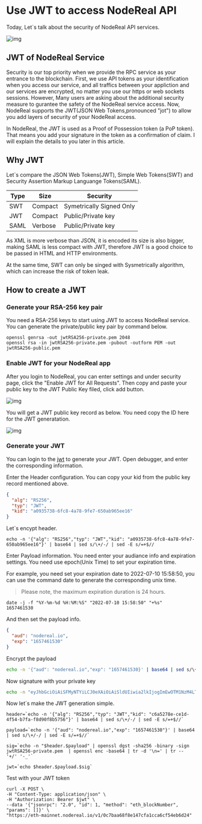 # Use JWT to access NodeReal API 

Today, Let`s talk about the security of NodeReal API services.

![img](https://images.unsplash.com/photo-1633265486064-086b219458ec?ixlib=rb-1.2.1&ixid=MnwxMjA3fDB8MHxzZWFyY2h8MTl8fHNlY3VyaXR5fGVufDB8fDB8fA%3D%3D&w=1000&q=80)

## JWT of NodeReal Service

Security is our top priority when we provide the RPC service as your entrance to the blockchain. First, we use API tokens as your identification when you access our service, and all traffics between your appliction and our services are encrypted, no matter you use our https or web sockets sessions. However, Many users are asking about the additional security measure to gurantee the safety of the NodeReal service access. Now, NodeReal supports the JWT(JSON Web Tokens,pronounced "jot") to allow you add layers of security of your NodeReal access.

In NodeReal, the JWT is used as a Proof of Possession token (a PoP token). That means you add your signature in the token as a confirmation of claim. I will explain the details to you later in this article. 

## Why JWT

Let`s compare the JSON Web Tokens(JWT), Simple Web Tokens(SWT) and Security Assertion Markup Languange Tokens(SAML).

| Type | Size    | Security                 |
| ---- | ------- | ------------------------ |
| SWT  | Compact | Symetrically Signed Only |
| JWT  | Compact | Public/Private key       |
| SAML | Verbose | Public/Private key       |

As XML is more verbose than JSON, it is encoded its size is also bigger, making SAML is less compact with JWT, therefore JWT is a good choice to be passed in HTML and HTTP environments.

At the same time, SWT can only be singed with Sysmetrically algorithm, which can increase the risk of token leak. 

## How to create a JWT

### Generate your RSA-256 key pair

You need a RSA-256 keys to start using JWT to access NodeReal service. You can generate the private/public key pair by command below.

```shell
openssl genrsa -out jwtRSA256-private.pem 2048
openssl rsa -in jwtRSA256-private.pem -pubout -outform PEM -out jwtRSA256-public.pem
```

### Enable JWT for your NodeReal app

After you login to NodeReal, you can enter settings and under security page, click the "Enable JWT for All Requests". Then copy and paste your public key to the JWT Public Key filed, click add button.

![img](https://3273513804-files.gitbook.io/~/files/v0/b/gitbook-x-prod.appspot.com/o/spaces%2FoXY90dh2y66ykYGiiavc%2Fuploads%2FghWTGTfZrXuVqLlkI6Lg%2FScreen%20Shot%202022-07-04%20at%2011.06.14.png?alt=media&token=d1f797da-1259-4ba2-acbc-6cb567a7a58e)

You will get a JWT public key record as below. You need copy the ID here for the JWT generatation.

![img](https://3273513804-files.gitbook.io/~/files/v0/b/gitbook-x-prod.appspot.com/o/spaces%2FoXY90dh2y66ykYGiiavc%2Fuploads%2FkUgnhmXkmfIZxsFUWYIS%2FScreen%20Shot%202022-07-07%20at%2016.27.58.png?alt=media&token=00966bd4-d754-40f5-a0e9-4150915c3ef6)



### Generate your JWT 

You can login to the [jwt](https://jwt.io) to generate your JWT. Open debugger, and enter the corresponding information. 

Enter the Header configuration. You can copy your kid from the public key record mentioned above.

```json
{
  "alg": "RS256",
  "typ": "JWT",
  "kid": "a0935738-6fc8-4a78-9fe7-650ab965ee16"
}
```

Let`s encypt header.

```shell
echo -n '{"alg": "RS256","typ": "JWT","kid": "a0935738-6fc8-4a78-9fe7-650ab965ee16"}' | base64 | sed s/\+/-/ | sed -E s/=+$//
```

Enter Payload information. You need enter your audiance info and expiration settings. You need use epoch(Unix Time) to set your expiration time. 

For example, you need set your expiration date to 2022-07-10 15:58:50, you can use the command date to generate the corresponding unix time. 

> Please note, the maximum expiration duration is 24 hours. 

```shell
date -j -f "%Y-%m-%d %H:%M:%S" "2022-07-10 15:58:50" "+%s"
1657461530
```

And then set the payload info.

```json
{
  "aud": "nodereal.io",
  "exp": "1657461530"
}
```

Encrypt the payload

```bash
echo -n '{"aud": "nodereal.io","exp": "1657461530}' | base64 | sed s/\+/-/ | sed -E s/=+$//
```

Now signature with your private key

```bash
echo -n "eyJhbGciOiAiSFMyNTYiLCJ0eXAiOiAiSldUIiwia2lkIjogImEwOTM1NzM4LTZmYzgtNGE3OC05ZmU3LTY1MGFiOTY1ZWUxNiJ9.eyJhdWQiOiAibm9kZXJlYWwuaW8iLCJleHAiOiAiMTY1NzQ2MTUzMH0" | openssl dgst -sha256 -binary -sign jwtRSA256-private.pem  | openssl enc -base64 | tr -d '\n=' | tr -- '+/' '-_'

```

Now let`s make the JWT generation simple. 

```shell
header=`echo -n '{"alg": "RS256","typ": "JWT","kid": "c6a5278e-ce1d-4f54-b7fa-f8d90f8b5756"}' | base64 | sed s/\+/-/ | sed -E s/=+$//`

payload=`echo -n '{"aud": "nodereal.io","exp": "1657461530"}' | base64 | sed s/\+/-/ | sed -E s/=+$//`

sig=`echo -n "$header.$payload" | openssl dgst -sha256 -binary -sign jwtRSA256-private.pem  | openssl enc -base64 | tr -d '\n=' | tr -- '+/' '-_'`

jwt=`echo $header.$payload.$sig`
```

Test with your JWT token

```shell
curl -X POST \
-H "Content-Type: application/json" \
-H "Authorization: Bearer $jwt" \
--data '{"jsonrpc": "2.0", "id": 1, "method": "eth_blockNumber", "params": []}' \
"https://eth-mainnet.nodereal.io/v1/0c7baa68f8e147cfa1cca6cf54eb6d24"
```


